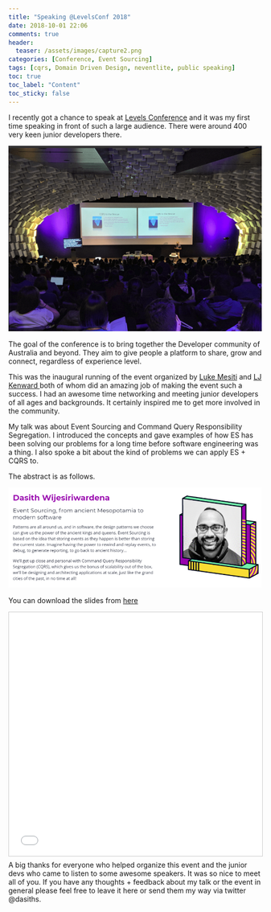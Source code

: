 ```yaml
---
title: "Speaking @LevelsConf 2018"
date: 2018-10-01 22:06
comments: true
header:
  teaser: /assets/images/capture2.png
categories: [Conference, Event Sourcing]
tags: [cqrs, Domain Driven Design, neventlite, public speaking]
toc: true
toc_label: "Content"
toc_sticky: false
---
```

I recently got a chance to speak at <a href="https://www.levelsconf.com/" target="_blank" rel="noopener">Levels Conference</a> and it was my first time speaking in front of such a large audience. There were around 400 very keen junior developers there.

![Audience](/assets/images/4-e1538478545916.png)

The goal of the conference is to bring together the Developer community of Australia and beyond. They aim to give people a platform to share, grow and connect, regardless of experience level.

This was the inaugural running of the event organized by <a href="https://twitter.com/lukemesiti" target="_blank" rel="noopener">Luke Mesiti</a> and <a href="https://twitter.com/ljkenward" target="_blank" rel="noopener">LJ Kenward </a>both of whom did an amazing job of making the event such a success. I had an awesome time networking and meeting junior developers of all ages and backgrounds. It certainly inspired me to get more involved in the community.

My talk was about Event Sourcing and Command Query Responsibility Segregation. I introduced the concepts and gave examples of how ES has been solving our problems for a long time before software engineering was a thing. I also spoke a bit about the kind of problems we can apply ES + CQRS to.

The abstract is as follows.

![Abstract](/assets/images/capture.png)

You can download the slides from <a href="https://www.slideshare.net/DasithWijesiriwarden/levelsconf-2018-event-sourcing-dasith-wijesiriwardena" target="_blank" rel="noopener">here</a>

<iframe src="//www.slideshare.net/slideshow/embed_code/key/HEgxj4cIKYYOOo" width="595" height="485" frameborder="0" marginwidth="0" marginheight="0" scrolling="no" style="border:1px solid #CCC; border-width:1px; margin-bottom:5px; max-width: 100%;" allowfullscreen> </iframe>
<br />
A big thanks for everyone who helped organize this event and the junior devs who came to listen to some awesome speakers. It was so nice to meet all of you. If you have any thoughts + feedback about my talk or the event in general please feel free to leave it here or send them my way via twitter @dasiths.
